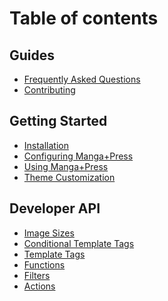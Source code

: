 # Table of contents

## Guides

* [Frequently Asked Questions](guides/frequently-asked-questions.md)
* [Contributing](guides/contributing.md)

## Getting Started

* [Installation](getting-started/installation.md)
* [Configuring Manga+Press](getting-started/configuring-manga+press.md)
* [Using Manga+Press](getting-started/using-manga+press.md)
* [Theme Customization](getting-started/theme-customization.md)

## Developer API

* [Image Sizes](theme-development/image-sizes.md)
* [Conditional Template Tags](theme-development/conditional-template-tags.md)
* [Template Tags](theme-development/template-tags/README.md)
* [Functions]()
* [Filters]()
* [Actions]()
